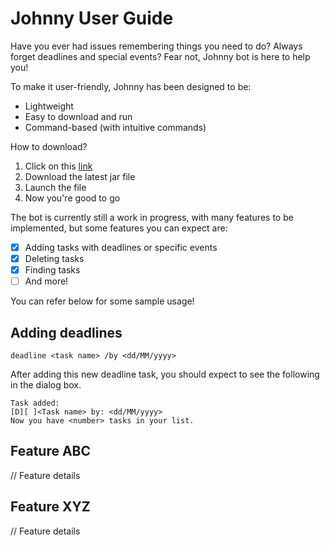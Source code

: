 # Johnny User Guide

Have you ever had issues remembering things you need to do? Always forget deadlines and special events? Fear not, Johnny bot is here to help you!

To make it user-friendly, Johnny has been designed to be:

- Lightweight
- Easy to download and run
- Command-based (with intuitive commands)

How to download?

1. Click on this [link](https://github.com/ndhhh/ip/releases)
2. Download the latest jar file
3. Launch the file
4. Now you're good to go

The bot is currently still a work in progress, with many features to be implemented, but some features you can expect are:

- [x] Adding tasks with deadlines or specific events
- [x] Deleting tasks
- [x] Finding tasks
- [ ] And more!

You can refer below for some sample usage!

## Adding deadlines

```
deadline <task name> /by <dd/MM/yyyy>
```

After adding this new deadline task, you should expect to see the following in the dialog box.

```
Task added:
[D][ ]<Task name> by: <dd/MM/yyyy>
Now you have <number> tasks in your list.
```

## Feature ABC

// Feature details

## Feature XYZ

// Feature details
